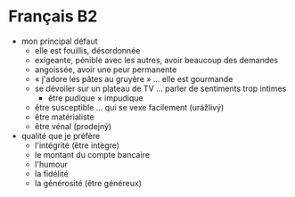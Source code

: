 # Français B2

- mon principal défaut
	- elle est fouillis, désordonnée
	- exigeante, pénible avec les autres, avoir beaucoup des demandes
	- angoissée, avoir une peur permanente
	- « j'adore les pâtes au gruyère » … elle est gourmande
	- se dévoiler sur un plateau de TV … parler de sentiments trop intimes
		- être pudique × impudique
	- être susceptible … qui se vexe facilement (urážlivý)
	- être matérialiste
	- être vénal (prodejný)
- qualité que je préfère
	- l'intégrité (être intègre)
	- le montant du compte bancaire
	- l'humour
	- la fidélité
	- la générosité (être généreux)
